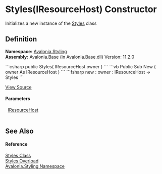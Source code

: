 # Styles(IResourceHost) Constructor


Initializes a new instance of the <a href="T_Avalonia_Styling_Styles">Styles</a> class



## Definition
**Namespace:** <a href="N_Avalonia_Styling">Avalonia.Styling</a>  
**Assembly:** Avalonia.Base (in Avalonia.Base.dll) Version: 11.2.0

<Tabs groupId="api-code-preview">
<TabItem value="csharp" label="C#">
```csharp
public Styles(
	IResourceHost owner
)
```
</TabItem>
<TabItem value="vb" label="VB">
```vb
Public Sub New ( 
	owner As IResourceHost
)
```
</TabItem>
<TabItem value="fsharp" label="F#">
```fsharp
new : 
        owner : IResourceHost -> Styles
```
</TabItem>
</Tabs>



<a href="https://github.com/AvaloniaUI/Avalonia/tree/master/src/Avalonia.Base/Styling/Styles.cs#L32" title="View the source code">View Source</a>



#### Parameters
<dl><dt>  <a href="T_Avalonia_Controls_IResourceHost">IResourceHost</a></dt><dd> </dd></dl>

## See Also


#### Reference
<a href="T_Avalonia_Styling_Styles">Styles Class</a>  
<a href="Overload_Avalonia_Styling_Styles__ctor">Styles Overload</a>  
<a href="N_Avalonia_Styling">Avalonia.Styling Namespace</a>  
